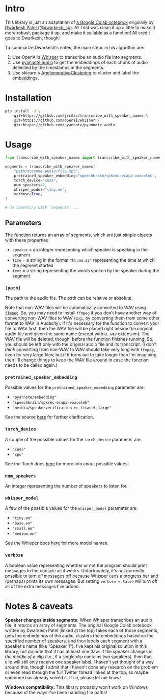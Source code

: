 # Intro

This library is just an adaptation of [a Google Colab notebook](https://colab.research.google.com/drive/1V-Bt5Hm2kjaDb4P1RyMSswsDKyrzc2-3?usp=sharing) originally by [Dwarkesh Patel (@dwarkesh_sp)](https://twitter.com/dwarkesh_sp/status/1579672641887408129?s=46&t=8yLFQ2vByL6vA61wFVJCvA). All I did was clean it up a little to make it more robust, package it up, and make it callable as a function! All credit goes to Dwarkesh, though!

To summarize Dwarkesh's notes, the main steps in his algorithm are:

1. Use OpenAI's [Whisper](https://github.com/openai/whisper) to transcribe an audio file into segments.
2. Use [pyannote.audio](https://github.com/pyannote/pyannote-audio) to get the embeddings of each chunk of audio delimited by the timestamps in the segments.
3. Use sklearn's [AgglomerativeClustering](https://scikit-learn.org/stable/modules/generated/sklearn.cluster.AgglomerativeClustering.html) to cluster and label the embeddings.

# Installation

```bash
pip install -U \
    git+https://github.com/jrc03c/transcribe_with_speaker_names \
    git+https://github.com/openai/whisper \
    git+https://github.com/pyannote/pyannote-audio
```

# Usage

```py
from transcribe_with_speaker_names import transcribe_with_speaker_names

segments = transcribe_with_speaker_names(
    "path/to/some-audio-file.mp3",
    pretrained_speaker_embedding="speechbrain/spkrec-ecapa-voxceleb",
    torch_device="cuda",
    num_speakers=2,
    whisper_model="tiny.en",
    verbose=True,
)

# do something with `segments` ...
```

## Parameters

The function returns an array of segments, which are just simple objects with these properties:

- `speaker` = an integer representing which speaker is speaking in the segment
- `time` = a string in the format `"hh:mm:ss"` representing the time at which the segment started
- `text` = a string representing the words spoken by the speaker during the segment

### `[path]`

The path to the audio file. The path can be relative or absolute.

Note that non-WAV files will be automatically converted to WAV using [`ffmpeg`](https://ffmpeg.org/). So, you may need to install `ffmpeg` if you don't have another way of converting non-WAV files to WAV (e.g., by converting them from some other format to WAV in Audacity). If it's necessary for the function to convert your file to WAV first, then the WAV file will be placed right beside the original audio file and given the same name (except with a `.wav` extension). The WAV file will be deleted, though, before the function finishes running. So, you should be left only with the original audio file and its transcript. (I don't _think_ converting from non-WAV to WAV should take very long with `ffmpeg`, even for very large files; but if it turns out to take longer than I'm imagining, then I'll change things to keep the WAV file around in case the function needs to be called again.)

### `pretrained_speaker_embedding`

Possible values for the `pretrained_speaker_embedding` parameter are:

- `"pyannote/embedding"`
- `"speechbrain/spkrec-ecapa-voxceleb"`
- `"nvidia/speakerverification_en_titanet_large"`

See the source [here](https://github.com/pyannote/pyannote-audio/blob/9a5b2afb3b74276f0d1cc17f37f729e7b311808c/pyannote/audio/pipelines/speaker_verification.py#L415) for further clarification.

### `torch_device`

A couple of the possible values for the `torch_device` parameter are:

- `"cuda"`
- `"cpu"`

See the Torch docs [here](https://pytorch.org/docs/stable/tensor_attributes.html#torch.device) for more info about possible values.

### `num_speakers`

An integer representing the number of speakers to listen for.

### `whisper_model`

A few of the possible values for the `whisper_model` parameter are:

- `"tiny.en"`
- `"base.en"`
- `"small.en"`
- `"medium.en"`

See the Whisper docs [here](https://github.com/openai/whisper#available-models-and-languages) for more model names.

### `verbose`

A boolean value representing whether or not the program should print messages to the console as it works. Unfortunately, it's not currently possible to turn _all_ messages off because Whisper uses a progress bar and (perhaps) prints its own messages. But setting `verbose = False` will turn off all of the extra messages I've added.

# Notes & caveats

**Speaker changes inside segments:** When Whisper transcribes an audio file, it returns an array of segments. The original Google Colab notebook written by Dwarkesh Patel (linked at the top) takes each of those segments, gets the embeddings of the audio, clusters the embeddings based on the specified number of speakers, and then labels each segment with a speaker's name (like "Speaker 1"). I've kept his original solution in this library, but do note that it has at least one flaw: if the speaker changes _in the middle of_ a clip (i.e., if a single clip contains two speakers), then that clip will still only receive one speaker label. I haven't yet thought of a way around this, though I admit that I haven't done any research on the problem or even read through the full Twitter thread linked at the top; so maybe someone has already solved it. If so, please let me know!

**Windows compatibility:** This library probably won't work on Windows because of the ways I've been handling file paths!
